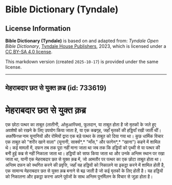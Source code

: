 # Bible Dictionary (Tyndale)

## License Information

**Bible Dictionary (Tyndale)** is based on and adapted from: _Tyndale Open Bible Dictionary_, [Tyndale House Publishers](https://tyndaleopenresources.com/), 2023, which is licensed under a [CC BY-SA 4.0 license](https://creativecommons.org/licenses/by-sa/4.0/legalcode.en).

This markdown version (created `2025-10-17`) is provided under the same license.



--------------------------------

## मेहराबदार छत से युक्त क़ब्र (id: 733619)

मेहराबदार छत से युक्त क़ब्र
===========================

एक छोटा पत्थर का ताबूत (लातीनी, *ओसुआरियम*), फूलदान, या ताबूत होता है जो मृतकों के जले हुए अवशेषों को रखने के लिए उपयोग किया जाता है, या एक कब्रगृह, जहाँ मृतकों की हड्डियाँ रखी जाती थीं। *सर्कोफैगस* नाम यूनानियों और रोमियों द्वारा एक बड़े पत्थर के ताबूत को दिया गया था। कुछ धार्मिक विचार एक ताबूत को "शरीर खाने वाला" (यूनानी, सार्क्स*,* "माँस," और फागेन*,* "खाना") कहने में शामिल थे। कई मामलों में, दफन तब तक पूरा नहीं माना जाता था जब तक कि हड्डियों को पृथ्वी से या पत्थर की बनी हुई कब्र से नहीं निकाला जाता था। हड्डियों को साफ किया जाता था और उनके अन्तिम स्थान पर रखा जाता था, यानी एक मेहराबदार छत से युक्त क़ब्र में, जो आमतौर पर पत्थर का एक छोटा ताबूत होता था। अन्तिम दफन को स्थगित करने की प्रवृत्ति, जहाँ यह हड्डियों को निकालने या इकट्ठा करने में शामिल होती है, एक सामान्य मेहराबदार छत से युक्त क़ब्र बनाने से बढ़ जाती है जो कई मृतकों के लिए होती है। यह हड्डियों को निकालना और इकट्ठा करना अपने पूर्वजों के साथ अन्तिम पुनर्मिलन के विचार से जुड़ा होता है।


